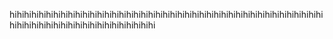 hihihihihihihihihihihihihihihihihihihihihihihihihihihihihihihihihihihihihihihihihihihihihihihihihihihihihihihihihihihihihihihi
